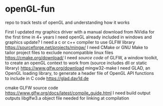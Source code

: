 # openGL-fun
repo to track tests of openGL and understanding how it works

First I updated my graphics driver with a manual download from NVidia for the first time in 4+ years
I need openGL
already included in windows and graphics update?
I need a c or c++ compiler to use GLFW library
https://sourceforge.net/projects/mingw/
I need CMake or GNU Make to tailor project files to exclude noncompatible linux files
https://cmake.org/download/
I need *source code* of GLFW, a window toolkit, to create an openGL context to work from (source includes dll or static library)
https://www.glfw.org/download mingw32-make
I need GLAD, an OpenGL loading library, to generate a header file of OpenGL API functions to include in C code
https://glad.dav1d.de 

cmake GLFW source code
https://www.glfw.org/docs/latest/compile_guide.html
I need build output outputs libglfw3.a object file needed for linking at compilation
